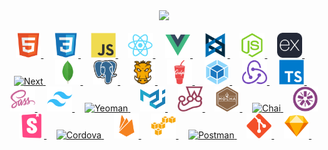 <div id="header" align="center">
  <a href="#">
    <img src="https://streak-stats.demolab.com/?user=autoboxer&theme=tokyonight&hide_border=true" />
  </a>
</div>
<br />
<div align="center">
  <a href="https://developer.mozilla.org/en-US/docs/Glossary/HTML5">
    <img src="https://github.com/devicons/devicon/blob/master/icons/html5/html5-original.svg" title="HTML5" alt="HTML" height="40" />
  </a>&nbsp&nbsp&nbsp
  <a href="https://developer.mozilla.org/en-US/docs/Web/CSS">
    <img src="https://github.com/devicons/devicon/blob/master/icons/css3/css3-original.svg"  title="CSS3" alt="CSS" height="40" />
  </a>&nbsp&nbsp&nbsp
  <a href="https://developer.mozilla.org/en-US/docs/Web/javascript">
    <img src="https://github.com/devicons/devicon/blob/master/icons/javascript/javascript-original.svg" title="JavaScript" alt="JavaScript" height="40"/>
  </a>&nbsp&nbsp&nbsp
  <a href="https://reactjs.org/">
    <img src="https://github.com/devicons/devicon/blob/master/icons/react/react-original.svg" title="React" alt="React" height="40" />
  </a>&nbsp&nbsp&nbsp
  <a href="https://vuejs.org/">
    <img src="https://github.com/devicons/devicon/blob/master/icons/vuejs/vuejs-original.svg" title="Vue" alt="Vue" height="40" />
  </a>&nbsp&nbsp&nbsp
  <a href="https://backbonejs.org/">
    <img src="https://github.com/devicons/devicon/blob/master/icons/backbonejs/backbonejs-original.svg" title="Backbone" alt="Backbone" height="40" />
  </a>&nbsp&nbsp&nbsp
  <a href="https://nodejs.org/">
    <img src="https://github.com/devicons/devicon/blob/master/icons/nodejs/nodejs-original.svg" title="Node" alt="Node" height="40" />
  </a>&nbsp&nbsp&nbsp
  <a href="https://expressjs.com/">
    <img src="https://github.com/tandpfun/skill-icons/blob/main/icons/ExpressJS-Dark.svg" title="Express" alt="Express" height="40" />
  </a>&nbsp&nbsp&nbsp
  <a href="https://nextjs.org/">
    <img src="https://assets.vercel.com/image/upload/v1662130559/nextjs/Icon_dark_background.png" title="Next" alt="Next" height="40" />
  </a>&nbsp&nbsp&nbsp
  <a href="https://www.mongodb.com/">
    <img src="https://github.com/devicons/devicon/blob/master/icons/mongodb/mongodb-original.svg" title="MongoDB" alt="MongoDB" height="40" />
  </a>&nbsp&nbsp&nbsp
  <a href="https://www.postgresql.org/">
    <img src="https://github.com/devicons/devicon/blob/master/icons/postgresql/postgresql-original.svg" title="PostgreSQL" alt="PostgreSQL" height="40" />
  </a>&nbsp&nbsp&nbsp
  <a href="https://gruntjs.com/">
    <img src="https://github.com/devicons/devicon/blob/master/icons/grunt/grunt-original.svg" title="Grunt" alt="Grunt" height="40" />
  </a>&nbsp&nbsp&nbsp
  <a href="https://gulpjs.com/">
    <img src="https://github.com/devicons/devicon/blob/master/icons/gulp/gulp-plain.svg" title="Gulp" alt="Gulp" height="40" />
  </a>&nbsp&nbsp&nbsp
  <a href="https://webpack.js.org/">
    <img src="https://github.com/devicons/devicon/blob/master/icons/webpack/webpack-original.svg" title="Webpack" alt="Webpack" height="40" />
  </a>&nbsp&nbsp&nbsp
  <a href="https://redux.js.org/">
    <img src="https://github.com/devicons/devicon/blob/master/icons/redux/redux-original.svg" title="Redux" alt="Redux" height="40" />
  </a>&nbsp&nbsp&nbsp
  <a href="https://www.typescriptlang.org/">
    <img src="https://github.com/devicons/devicon/blob/master/icons/typescript/typescript-original.svg" title="TypeScript" alt="TypeScript" height="40" />
  </a>&nbsp&nbsp&nbsp
  <a href="https://sass-lang.com/">
    <img src="https://github.com/devicons/devicon/blob/master/icons/sass/sass-original.svg" title="Sass" alt="Sass" height="40" />
  </a>&nbsp&nbsp&nbsp
  <a href="https://tailwindcss.com/">
    <img src="https://github.com/devicons/devicon/blob/master/icons/tailwindcss/tailwindcss-plain.svg" title="Tailwind" alt="Tailwind" height="40" />
  </a>&nbsp&nbsp&nbsp
  <a href="https://yeoman.io/">
    <img src="https://www.vectorlogo.zone/logos/yeoman/yeoman-icon.svg" title="Yeoman" alt="Yeoman" height="40" />
  </a>&nbsp&nbsp&nbsp
  <a href="https://mui.com/">
    <img src="https://github.com/devicons/devicon/blob/master/icons/materialui/materialui-original.svg" title="Material UI" alt="Material UI" height="40"/>
  </a>&nbsp&nbsp&nbsp
  <a href="https://jestjs.io/">
    <img src="https://github.com/devicons/devicon/blob/master/icons/jest/jest-plain.svg" title="Jest" alt="Jest" height="40"/>
  </a>&nbsp&nbsp&nbsp
  <a href="https://mochajs.org/">
    <img src="https://github.com/devicons/devicon/blob/master/icons/mocha/mocha-plain.svg" title="Mocha" alt="Mocha" height="40"/>
  </a>&nbsp&nbsp&nbsp
  <a href="https://www.chaijs.com/">
    <img src="https://www.vectorlogo.zone/logos/chaijs/chaijs-icon.svg" title="Chai" alt="Chai" height="40"/>
  </a>&nbsp&nbsp&nbsp
  <a href="https://jasmine.github.io/">
    <img src="https://github.com/devicons/devicon/blob/master/icons/jasmine/jasmine-plain.svg" title="Jasmine" alt="Jasmine" height="40"/>
  </a>&nbsp&nbsp&nbsp
  <a href="https://storybook.js.org/">
    <img src="https://github.com/devicons/devicon/blob/master/icons/storybook/storybook-original.svg" title="Storybook" alt="Storybook" height="40"/>
  </a>&nbsp&nbsp&nbsp
  <a href="https://cordova.apache.org/">
    <img src="https://www.vectorlogo.zone/logos/apache_cordova/apache_cordova-icon.svg" title="Cordova" alt="Cordova" height="40"/>
  </a>&nbsp&nbsp&nbsp
  <a href="https://firebase.google.com/">
    <img src="https://github.com/devicons/devicon/blob/master/icons/firebase/firebase-plain.svg" title="Firebase" alt="Firebase" height="40"/>
  </a>&nbsp&nbsp&nbsp
  <a href="https://aws.amazon.com/">
    <img src="https://github.com/devicons/devicon/blob/master/icons/amazonwebservices/amazonwebservices-original.svg" title="AWS" alt="AWS" height="40"/>
  </a>&nbsp&nbsp&nbsp
  <a href="https://www.postman.com/">
    <img src="https://www.vectorlogo.zone/logos/getpostman/getpostman-icon.svg" title="Postman" alt="Postman" height="40"/>
  </a>&nbsp&nbsp&nbsp
  <a href="https://git-scm.com/">
    <img src="https://github.com/devicons/devicon/blob/master/icons/git/git-original.svg" title="Git" alt="Git" height="40"/>
  </a>&nbsp&nbsp&nbsp
  <a href="https://www.sketch.com/">
    <img src="https://github.com/devicons/devicon/blob/master/icons/sketch/sketch-original.svg" title="Sketch" alt="Sketch" height="40"/>
  </a>&nbsp&nbsp&nbsp
</div>